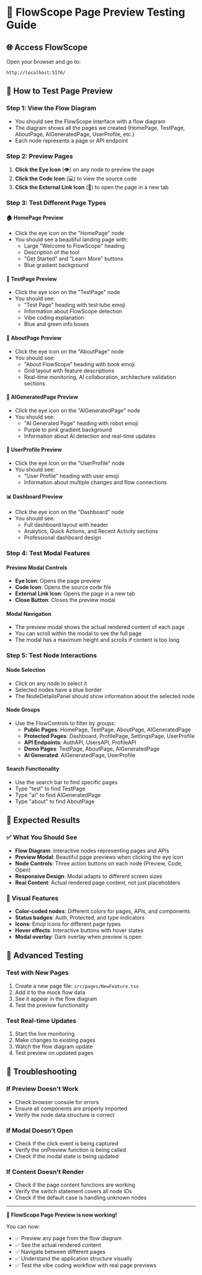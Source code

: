 # 🎯 FlowScope Page Preview Testing Guide

## 🌐 **Access FlowScope**

Open your browser and go to:
```
http://localhost:5176/
```

## 🎨 **How to Test Page Preview**

### **Step 1: View the Flow Diagram**
- You should see the FlowScope interface with a flow diagram
- The diagram shows all the pages we created (HomePage, TestPage, AboutPage, AIGeneratedPage, UserProfile, etc.)
- Each node represents a page or API endpoint

### **Step 2: Preview Pages**
1. **Click the Eye Icon** (👁️) on any node to preview the page
2. **Click the Code Icon** (💻) to view the source code
3. **Click the External Link Icon** (🔗) to open the page in a new tab

### **Step 3: Test Different Page Types**

#### **🏠 HomePage Preview**
- Click the eye icon on the "HomePage" node
- You should see a beautiful landing page with:
  - Large "Welcome to FlowScope" heading
  - Description of the tool
  - "Get Started" and "Learn More" buttons
  - Blue gradient background

#### **🧪 TestPage Preview**
- Click the eye icon on the "TestPage" node
- You should see:
  - "Test Page" heading with test tube emoji
  - Information about FlowScope detection
  - Vibe coding explanation
  - Blue and green info boxes

#### **📖 AboutPage Preview**
- Click the eye icon on the "AboutPage" node
- You should see:
  - "About FlowScope" heading with book emoji
  - Grid layout with feature descriptions
  - Real-time monitoring, AI collaboration, architecture validation sections

#### **🤖 AIGeneratedPage Preview**
- Click the eye icon on the "AIGeneratedPage" node
- You should see:
  - "AI Generated Page" heading with robot emoji
  - Purple to pink gradient background
  - Information about AI detection and real-time updates

#### **👤 UserProfile Preview**
- Click the eye icon on the "UserProfile" node
- You should see:
  - "User Profile" heading with user emoji
  - Information about multiple changes and flow connections

#### **📊 Dashboard Preview**
- Click the eye icon on the "Dashboard" node
- You should see:
  - Full dashboard layout with header
  - Analytics, Quick Actions, and Recent Activity sections
  - Professional dashboard design

### **Step 4: Test Modal Features**

#### **Preview Modal Controls**
- **Eye Icon**: Opens the page preview
- **Code Icon**: Opens the source code file
- **External Link Icon**: Opens the page in a new tab
- **Close Button**: Closes the preview modal

#### **Modal Navigation**
- The preview modal shows the actual rendered content of each page
- You can scroll within the modal to see the full page
- The modal has a maximum height and scrolls if content is too long

### **Step 5: Test Node Interactions**

#### **Node Selection**
- Click on any node to select it
- Selected nodes have a blue border
- The NodeDetailsPanel should show information about the selected node

#### **Node Groups**
- Use the FlowControls to filter by groups:
  - **Public Pages**: HomePage, TestPage, AboutPage, AIGeneratedPage
  - **Protected Pages**: Dashboard, ProfilePage, SettingsPage, UserProfile
  - **API Endpoints**: AuthAPI, UsersAPI, ProfileAPI
  - **Demo Pages**: TestPage, AboutPage, AIGeneratedPage
  - **AI Generated**: AIGeneratedPage, UserProfile

#### **Search Functionality**
- Use the search bar to find specific pages
- Type "test" to find TestPage
- Type "ai" to find AIGeneratedPage
- Type "about" to find AboutPage

## 🎉 **Expected Results**

### **✅ What You Should See**
- **Flow Diagram**: Interactive nodes representing pages and APIs
- **Preview Modal**: Beautiful page previews when clicking the eye icon
- **Node Controls**: Three action buttons on each node (Preview, Code, Open)
- **Responsive Design**: Modal adapts to different screen sizes
- **Real Content**: Actual rendered page content, not just placeholders

### **🎨 Visual Features**
- **Color-coded nodes**: Different colors for pages, APIs, and components
- **Status badges**: Auth, Protected, and type indicators
- **Icons**: Emoji icons for different page types
- **Hover effects**: Interactive buttons with hover states
- **Modal overlay**: Dark overlay when preview is open

## 🚀 **Advanced Testing**

### **Test with New Pages**
1. Create a new page file: `src/pages/NewFeature.tsx`
2. Add it to the mock flow data
3. See it appear in the flow diagram
4. Test the preview functionality

### **Test Real-time Updates**
1. Start the live monitoring
2. Make changes to existing pages
3. Watch the flow diagram update
4. Test preview on updated pages

## 📝 **Troubleshooting**

### **If Preview Doesn't Work**
- Check browser console for errors
- Ensure all components are properly imported
- Verify the node data structure is correct

### **If Modal Doesn't Open**
- Check if the click event is being captured
- Verify the onPreview function is being called
- Check if the modal state is being updated

### **If Content Doesn't Render**
- Check if the page content functions are working
- Verify the switch statement covers all node IDs
- Check if the default case is handling unknown nodes

---

**🎯 FlowScope Page Preview is now working!**

You can now:
- ✅ Preview any page from the flow diagram
- ✅ See the actual rendered content
- ✅ Navigate between different pages
- ✅ Understand the application structure visually
- ✅ Test the vibe coding workflow with real page previews 